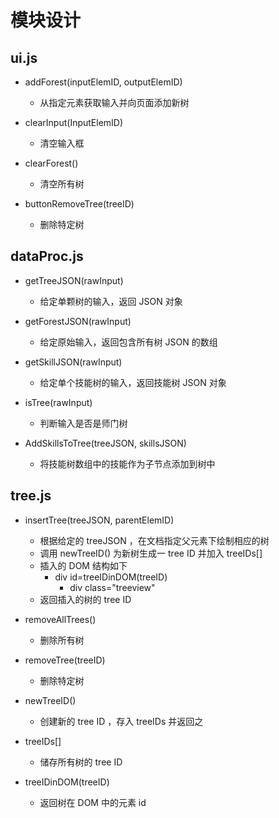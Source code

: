 # 模块设计

## ui.js

- addForest(inputElemID, outputElemID)
  - 从指定元素获取输入并向页面添加新树

- clearInput(InputElemID)
  - 清空输入框

- clearForest()
  - 清空所有树

- buttonRemoveTree(treeID)
  - 删除特定树

## dataProc.js

- getTreeJSON(rawInput)
  - 给定单颗树的输入，返回 JSON 对象

- getForestJSON(rawInput)
  - 给定原始输入，返回包含所有树 JSON 的数组

- getSkillJSON(rawInput)
  - 给定单个技能树的输入，返回技能树 JSON 对象

- isTree(rawInput)
  - 判断输入是否是师门树

- AddSkillsToTree(treeJSON, skillsJSON)
  - 将技能树数组中的技能作为子节点添加到树中

## tree.js

- insertTree(treeJSON, parentElemID)
  - 根据给定的 treeJSON ，在文档指定父元素下绘制相应的树
  - 调用 newTreeID() 为新树生成一 tree ID 并加入 treeIDs[]
  - 插入的 DOM 结构如下
    - div id=treeIDinDOM(treeID)
      - div class="treeview"
  - 返回插入的树的 tree ID

- removeAllTrees()
  - 删除所有树

- removeTree(treeID)
  - 删除特定树

- newTreeID()
  - 创建新的 tree ID ，存入 treeIDs 并返回之

- treeIDs[]
  - 储存所有树的 tree ID

- treeIDinDOM(treeID)
  - 返回树在 DOM 中的元素 id